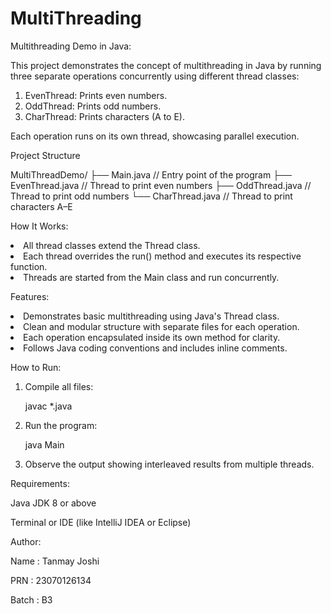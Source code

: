 # MultiThreading

Multithreading Demo in Java:

This project demonstrates the concept of multithreading in Java by running three separate operations concurrently using different thread classes:
<ol><li>EvenThread: Prints even numbers.</li>

<li>OddThread: Prints odd numbers.</li>

<li>CharThread: Prints characters (A to E).</li></ol>

Each operation runs on its own thread, showcasing parallel execution.

Project Structure

MultiThreadDemo/ ├── Main.java // Entry point of the program
├── EvenThread.java // Thread to print even numbers
├── OddThread.java // Thread to print odd numbers
└── CharThread.java // Thread to print characters A–E

How It Works:

<li>All thread classes extend the Thread class.</li>

<li>Each thread overrides the run() method and executes its respective function.</li>

<li>Threads are started from the Main class and run concurrently.</li>

Features:

<li>Demonstrates basic multithreading using Java's Thread class.</li>

<li>Clean and modular structure with separate files for each operation.</li>

<li>Each operation encapsulated inside its own method for clarity.</li>

<li>Follows Java coding conventions and includes inline comments.</li>

How to Run:
<ol>
<li>Compile all files:

javac *.java</li>

<li>Run the program:

java Main</li>

<li>Observe the output showing interleaved results from multiple threads.</li></ol>

Requirements:

Java JDK 8 or above

Terminal or IDE (like IntelliJ IDEA or Eclipse)

Author:

Name : Tanmay Joshi

PRN : 23070126134

Batch : B3
